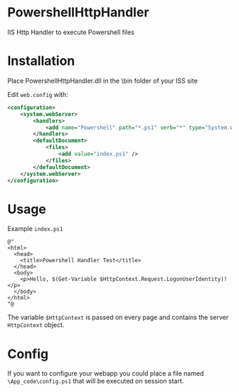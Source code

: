 # PowershellHttpHandler
IIS Http Handler to execute Powershell files

# Installation
Place PowershellHttpHandler.dll in the \bin folder of your ISS site

Edit `web.config` with:
```xml
<configuration>
    <system.webServer>
        <handlers>
            <add name="Powershell" path="*.ps1" verb="*" type="System.Web.Handlers.PowershellHandler" preCondition="integratedMode" />
        </handlers>
        <defaultDocument>
            <files>
                <add value="index.ps1" />
            </files>
        </defaultDocument>
    </system.webServer>
</configuration>
```

# Usage
Example `index.ps1`
```posh
@"
<html>
  <head>
    <title>Powershell Handler Test</title>
  </head>
  <body>
    <p>Hello, $(Get-Variable $HttpContext.Request.LogonUserIdentity)!</p>
  </body>
</html>
"@
```

The variable `$HttpContext` is passed on every page and contains the server `HttpContext` object.

# Config
If you want to configure your webapp you could place a file named `\App_code\config.ps1` that will be executed on session start.
